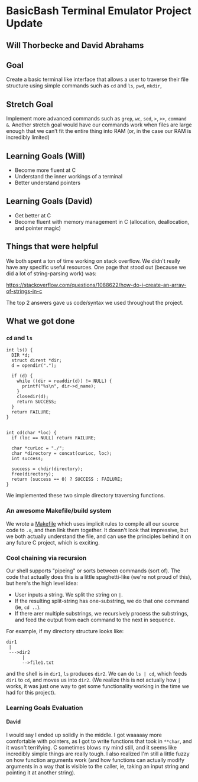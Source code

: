 # BasicBash Terminal Emulator Project Update
## Will Thorbecke and David Abrahams

## Goal
Create a basic terminal like interface that allows a user to traverse their file structure using simple commands such as `cd` and `ls`, `pwd`, `mkdir`,
 
## Stretch Goal
Implement more advanced commands such as `grep`, `wc`, `sed`, `>`, `>>`, `command &`. Another stretch goal would have our commands work when files are large enough that we can’t fit the entire thing into RAM (or, in the case our RAM is incredibly limited)

## Learning Goals (Will)
- Become more fluent at C
- Understand the inner workings of a terminal
- Better understand pointers

## Learning Goals (David)
- Get better at C
- Become fluent with memory management in C (allocation, deallocation, and pointer magic)

## Things that were helpful

We both spent a ton of time working on stack overflow. We didn't really have any specific useful resources. One page that stood out (because we did a lot of string-parsing work) was:

https://stackoverflow.com/questions/1088622/how-do-i-create-an-array-of-strings-in-c

The top 2 answers gave us code/syntax we used throughout the project.

## What we got done

### `cd` and `ls`

```
int ls() {
  DIR *d;
  struct dirent *dir;
  d = opendir(".");

  if (d) {
    while ((dir = readdir(d)) != NULL) {
      printf("%s\n", dir->d_name);
    }
    closedir(d);
    return SUCCESS;
  }
  return FAILURE;
}


int cd(char *loc) {
  if (loc == NULL) return FAILURE;

  char *curLoc = "./";
  char *directory = concat(curLoc, loc);
  int success;
  
  success = chdir(directory);
  free(directory);
  return (success == 0) ? SUCCESS : FAILURE;
}
```

We implemented these two simple directory traversing functions.

### An awesome Makefile/build system

We wrote a [Makefile](../Makefile) which uses implicit rules to compile all our source code to `.o`, and then link them together. It doesn't look that impressive, but we both actually understand the file, and can use the principles behind it on any future C project, which is exciting.


### Cool chaining via recursion

Our shell supports "pipeing" or sorts between commands (sort of). The code that actually does this is a little spaghetti-like (we're not proud of this), but here's the high level idea:

* User inputs a string. We split the string on `|`.
* If the resulting split-string has one-substring, we do that one command (ie, `cd ..`).
* If there arer multiple substrings, we recursively process the substrings, and feed the output from each command to the next in sequence.

For example, if my directory structure looks like:

```
dir1
 |
 --->dir2
      |
      -->file1.txt
```

and the shell is in `dir1`, `ls` produces `dir2`. We can do `ls | cd`, which feeds `dir1` to `cd`, and moves us into `dir2`. (We realize this is not actually how `|` works, it was just one way to get some functionality working in the time we had for this project).

### Learning Goals Evaluation

#### David

I would say I ended up solidly in the middle. I got waaaaay more comfortable with pointers, as I got to write functions that took in `**char`, and it wasn't terrifying. C sometimes blows my mind still, and it seems like incredibly simple things are really tough. I also realized I'm still a little fuzzy on how function arguments work (and how functions can actually modify arguments in a way that is visible to the caller, ie, taking an input string and pointing it at another string).
